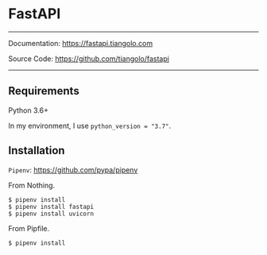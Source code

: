 # FastAPI

---

Documentation: https://fastapi.tiangolo.com

Source Code: https://github.com/tiangolo/fastapi

---

## Requirements

Python 3.6+

In my environment, I use `python_version = "3.7"`.

## Installation

`Pipenv`: https://github.com/pypa/pipenv 

From Nothing.

```
$ pipenv install
$ pipenv install fastapi
$ pipenv install uvicorn
```

From Pipfile.

```
$ pipenv install
```